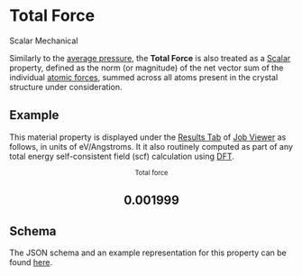 # Total Force

<span class="btn badge b-success border-50">Scalar</span> <span class="btn badge b-info border-50">Mechanical</span>

Similarly to the [average pressure](pressure.md), the **Total Force** is also treated as a [Scalar](../../properties/classification/general.md) property, defined as the norm (or magnitude) of the net vector sum of the individual [atomic forces](../structural/basis.md), summed across all atoms present in the crystal structure under consideration.

## Example

This material property is displayed under the [Results Tab](../../jobs/ui/results-tab.md) of [Job Viewer](../../jobs/ui/viewer.md) as follows, in units of eV/Angstroms. It it also routinely computed as part of any total energy self-consistent field (scf) calculation using [DFT](../../models-directory/dft/parameters.md).

<div class="clearfix">
    <center>
        <div class="chart"><i class="zmdi zmdi-arrows zmdi-hc-3x"></i></div>
        <div class="count">
        	<small>Total force</small>
            <h2>0.001999</h2>
        </div>
     </center>
</div>

## Schema 

The JSON schema and an example representation for this property can be found [here](../../properties/data/list.md#total-force).

